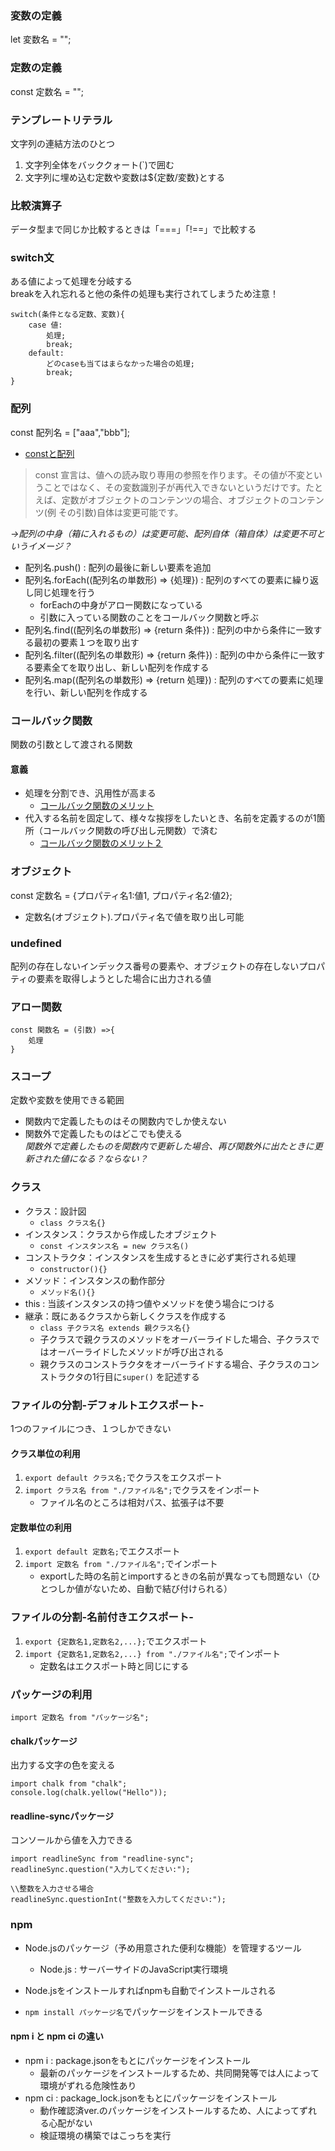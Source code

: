 ### 変数の定義
let 変数名 = "";

### 定数の定義
const 定数名 = "";

### テンプレートリテラル
文字列の連結方法のひとつ<br>
1. 文字列全体をバッククォート(`)で囲む
2. 文字列に埋め込む定数や変数は${定数/変数}とする

### 比較演算子
データ型まで同じか比較するときは「===」「!==」で比較する

### switch文
ある値によって処理を分岐する<br>
breakを入れ忘れると他の条件の処理も実行されてしまうため注意！
```
switch(条件となる定数、変数){
    case 値:
        処理;
        break;
    default:
        どのcaseも当てはまらなかった場合の処理;
        break;
}
```

### 配列
const 配列名 = ["aaa","bbb"];
- [constと配列](https://teratail.com/questions/121164)
> const 宣言は、値への読み取り専用の参照を作ります。その値が不変ということではなく、その変数識別子が再代入できないというだけです。たとえば、定数がオブジェクトのコンテンツの場合、オブジェクトのコンテンツ(例 その引数)自体は変更可能です。<br>

*→配列の中身（箱に入れるもの）は変更可能、配列自体（箱自体）は変更不可というイメージ？*

- 配列名.push() : 配列の最後に新しい要素を追加
- 配列名.forEach((配列名の単数形) => {処理}) : 配列のすべての要素に繰り返し同じ処理を行う
  - forEachの中身がアロー関数になっている
  - 引数に入っている関数のことをコールバック関数と呼ぶ
- 配列名.find((配列名の単数形) => {return 条件}) : 配列の中から条件に一致する最初の要素１つを取り出す
- 配列名.filter((配列名の単数形) => {return 条件}) : 配列の中から条件に一致する要素全てを取り出し、新しい配列を作成する
- 配列名.map((配列名の単数形) => {return 処理}) : 配列のすべての要素に処理を行い、新しい配列を作成する

### コールバック関数
関数の引数として渡される関数
#### 意義
- 処理を分割でき、汎用性が高まる
  - [コールバック関数のメリット](https://maaengineerhouse.com/archives/824)
- 代入する名前を固定して、様々な挨拶をしたいとき、名前を定義するのが1箇所（コールバック関数の呼び出し元関数）で済む
  - [コールバック関数のメリット２](https://qiita.com/mitsumizo/items/ecc82c166d96dc5fe95b)

### オブジェクト
const 定数名 = {プロパティ名1:値1, プロパティ名2:値2};
- 定数名(オブジェクト).プロパティ名で値を取り出し可能

### undefined
配列の存在しないインデックス番号の要素や、オブジェクトの存在しないプロパティの要素を取得しようとした場合に出力される値

### アロー関数
```
const 関数名 = (引数) =>{
    処理
}
```

### スコープ
定数や変数を使用できる範囲
- 関数内で定義したものはその関数内でしか使えない
- 関数外で定義したものはどこでも使える<br>
*関数外で定義したものを関数内で更新した場合、再び関数外に出たときに更新された値になる？ならない？*

### クラス
- クラス：設計図
  - ```class クラス名{}``` 
- インスタンス：クラスから作成したオブジェクト
  - ```const インスタンス名 = new クラス名()```
- コンストラクタ：インスタンスを生成するときに必ず実行される処理
  - ```constructor(){}```
- メソッド：インスタンスの動作部分
  - ```メソッド名(){}```
- this : 当該インスタンスの持つ値やメソッドを使う場合につける
- 継承：既にあるクラスから新しくクラスを作成する
  - ```class 子クラス名 extends 親クラス名{}```
  - 子クラスで親クラスのメソッドをオーバーライドした場合、子クラスではオーバーライドしたメソッドが呼び出される
  - 親クラスのコンストラクタをオーバーライドする場合、子クラスのコンストラクタの1行目に```super()``` を記述する




### ファイルの分割-デフォルトエクスポート-
1つのファイルにつき、１つしかできない<br>
#### クラス単位の利用
1. ```export default クラス名;```でクラスをエクスポート
2. ```import クラス名 from "./ファイル名";```でクラスをインポート
   - ファイル名のところは相対パス、拡張子は不要

#### 定数単位の利用
1. ```export default 定数名;```でエクスポート
2. ```import 定数名 from "./ファイル名";```でインポート
   - exportした時の名前とimportするときの名前が異なっても問題ない（ひとつしか値がないため、自動で結び付けられる）

### ファイルの分割-名前付きエクスポート-
1. ```export {定数名1,定数名2,...};```でエクスポート
2. ```import {定数名1,定数名2,...} from "./ファイル名";```でインポート
   - 定数名はエクスポート時と同じにする

### パッケージの利用
```import 定数名 from "パッケージ名";```

#### chalkパッケージ
出力する文字の色を変える
```
import chalk from "chalk";
console.log(chalk.yellow("Hello"));
```

#### readline-syncパッケージ
コンソールから値を入力できる
  
```
import readlineSync from "readline-sync";
readlineSync.question("入力してください:");

\\整数を入力させる場合
readlineSync.questionInt("整数を入力してください:");
```

### npm
- Node.jsのパッケージ（予め用意された便利な機能）を管理するツール
  - Node.js : サーバーサイドのJavaScript実行環境<br>

- Node.jsをインストールすればnpmも自動でインストールされる<br>
- ```npm install パッケージ名```でパッケージをインストールできる

#### npm i と npm ci の違い
- npm i : package.jsonをもとにパッケージをインストール
  - 最新のパッケージをインストールするため、共同開発等では人によって環境がずれる危険性あり
- npm ci : package_lock.jsonをもとにパッケージをインストール
  - 動作確認済ver.のパッケージをインストールするため、人によってずれる心配がない
  - 検証環境の構築ではこっちを実行
